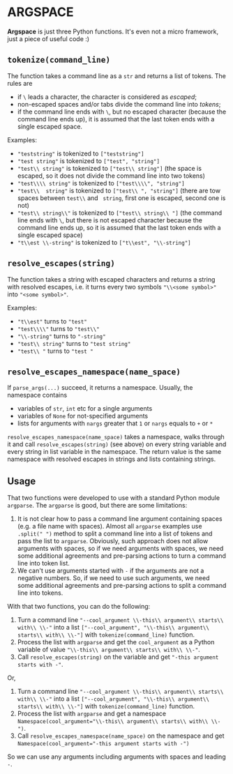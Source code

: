 # ARGSPACE

**Argspace** is just three Python functions. It's even not a micro framework, just a piece of useful code :)

## `tokenize(command_line)`

The function takes a command line as a `str` and returns a list of tokens. The rules are

- if `\` leads a character, the character is considered as _escaped_;
- non-escaped spaces and/or tabs divide the command line into _tokens_;
- if the command line ends with `\`, but no escaped character (because the command line ends up), it is assumed that the last token ends with a single escaped space.

Examples:

- `"teststring"` is tokenized to `["teststring"]`
- `"test string"` is tokenized to `["test", "string"]`
- `"test\\ string"` is tokenized to `["test\\ string"]` (the space is escaped, so it does not divide the command line into two tokens)
- `"test\\\\ string"` is tokenized to `["test\\\\", "string"]`
- `"test\\  string"` is tokenized to `["test\\ ", "string"]` (there are tow spaces between `test\\` and ` string`, first one is escaped, second one is not)
- `"test\\ string\\"`  is tokenized to `["test\\ string\\ "]` (the command line ends with `\`, but there is not escaped character because the command line ends up, so it is assumed that the last token ends with a single escaped space)
- `"t\\est \\-string"` is tokenized to `["t\\est", "\\-string"]`

## `resolve_escapes(string)`

The function takes a string with escaped characters and returns a string with resolved escapes, i.e. it turns every two symbols `"\\<some symbol>"` into `"<some symbol>"`.

Examples:

- `"t\\est"` turns to `"test"`
- `"test\\\\"` turns to `"test\\"`
- `"\\-string"` turns to `"-string"`
- `"test\\ string"` turns to `"test string"`
- `"test\\ "` turns to `"test "`

## `resolve_escapes_namespace(name_space)`

If `parse_args(...)` succeed, it returns a namespace. Usually, the namespace contains 

- variables of `str`, `int` etc for a single arguments
- variables of `None` for not-specified arguments
- lists for arguments with `nargs` greater that `1`  or `nargs` equals to `+` or `*`

`resolve_escapes_namespace(name_space)` takes a namespace, walks through it and call `resolve_escapes(string)` (see above) on every string variable and every string in list variable in the namespace. The return value is the same namespace with resolved escapes in strings and lists containing strings.

## Usage

That two functions were developed to use with a standard Python module `argparse`. The `argparse` is good, but there are some limitations:

1. It is not clear how to pass a command line argument containing spaces (e.g. a file name with spaces). Almost all `argparse` examples use `.split(" ")` method to split a command line into a list of tokens and pass the list to `argparse`. Obviously, such approach does not allow arguments with spaces, so if we need arguments with spaces, we need some additional agreements and pre-parsing actions to turn a command line into token list.
2. We can't use arguments started with `-` if the arguments are not a negative numbers. So, if we need to use such arguments, we need  some additional agreements and pre-parsing actions to split a command line into tokens.

With that two functions, you can do the following:

1. Turn a command line `"--cool_argument \\-this\\ argument\\ starts\\ with\\ \\-"` into a list `["--cool_argument", "\\-this\\ argument\\ starts\\ with\\ \\-"]` with `tokenize(command_line)` function.
2. Process the list with `argparse` and get the `cool_argument` as a Python variable of value `"\\-this\\ argument\\ starts\\ with\\ \\-"`.
3. Call `resolve_escapes(string)` on the variable and get `"-this argument starts with -"`.

Or,

1. Turn a command line `"--cool_argument \\-this\\ argument\\ starts\\ with\\ \\-"` into a list `["--cool_argument", "\\-this\\ argument\\ starts\\ with\\ \\-"]` with `tokenize(command_line)` function.
2. Process the list with `argparse` and get a namespace `Namespace(cool_argument="\\-this\\ argument\\ starts\\ with\\ \\-")`.
3. Call `resolve_escapes_namespace(name_space)` on the namespace and get `Namespace(cool_argument="-this argument starts with -")`

So we can use any arguments including arguments with spaces and leading `-`.